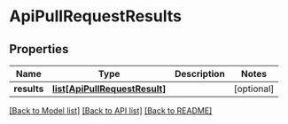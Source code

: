 # ApiPullRequestResults

## Properties

| Name        | Type                                                      | Description | Notes      |
| ----------- | --------------------------------------------------------- | ----------- | ---------- |
| **results** | [**list[ApiPullRequestResult]**](ApiPullRequestResult.md) |             | [optional] |

[[Back to Model list]](../README.md#documentation-for-models) [[Back to API list]](../README.md#documentation-for-api-endpoints) [[Back to README]](../README.md)
